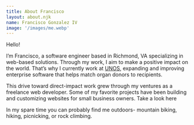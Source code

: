 ```yaml
---
title: About Francisco
layout: about.njk
name: Francisco Gonzalez IV
image: '/images/me.webp'
---
```


Hello!

I’m Francisco, a software engineer based in Richmond, VA specializing in web-based solutions.
Through my work, I aim to make a positive impact on the world. That’s why I currently work at [UNOS](https://unos.org/), expanding and improving enterprise software that helps match organ donors to recipients. 

This drive toward direct-impact work grew through my ventures as a freelance web developer. Some of my favorite projects have been building and customizing websites for small business owners. Take a look here

In my spare time you can probably find me outdoors- mountain biking, hiking, picnicking, or rock climbing. 
